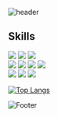 ![header](https://capsule-render.vercel.app/api?type=waving&color=9babde&fontColor=FFFFFF&text=Hey,%20I'm%20Ria!&height=200&fontSize=50&&fontAlignY=38)﻿

## Skills
<!-- Skills Icons : https://simpleicons.org/?q=javascript -->
![](https://img.shields.io/badge/C-A8B9CC?&style=for-the-badge&logo=C&logoColor=white)
![](https://img.shields.io/badge/Java-5382a1?&style=for-the-badge&logo=Java&logoColor=white)
![](https://img.shields.io/badge/Python-3776AB?&style=for-the-badge&logo=python&logoColor=white)<br>
![](https://img.shields.io/badge/HTML5-E34F26?&style=for-the-badge&logo=html5&logoColor=white)
![](https://img.shields.io/badge/CSS3-663399?&style=for-the-badge&logo=css&logoColor=white)
![](https://img.shields.io/badge/Bootstrap-7952B3?&style=for-the-badge&logo=bootstrap&logoColor=white)
![](https://img.shields.io/badge/JavaScript-F7DF1E?&style=for-the-badge&logo=javascript&logoColor=white)<br>
![](https://img.shields.io/badge/MySQL-4479A1?&style=for-the-badge&logo=mysql&logoColor=white)
![](https://img.shields.io/badge/Linux-FCC624?&style=for-the-badge&logo=linux&logoColor=white)
![](https://img.shields.io/badge/github-181717?&style=for-the-badge&logo=github&logoColor=white)

[![Top Langs](https://github-readme-stats.vercel.app/api/top-langs/?username=Kim-Ria&langs_count=10&layout=compact&theme=transparent)](https://github.com/Kim-Ria)

<!--
## GitHub Stats
![Ria's GitHub stats](https://github-readme-stats.vercel.app/api?username=Kim-Ria&show_icons=true&theme=transparent)
-->

<!--
## 
[![Solved.ac프로필](http://mazassumnida.wtf/api/v2/generate_badge?boj={handle})](https://solved.ac/{handle})
-->

![Footer](https://capsule-render.vercel.app/api?type=waving&color=9babde&height=150&section=footer)

<!--
**Kim-Ria/Kim-Ria** is a ✨ _special_ ✨ repository because its `README.md` (this file) appears on your GitHub profile.

Here are some ideas to get you started:

- 🔭 I’m currently working on ...
- 🌱 I’m currently learning ...
- 👯 I’m looking to collaborate on ...
- 🤔 I’m looking for help with ...
- 💬 Ask me about ...
- 📫 How to reach me: ...
- 😄 Pronouns: ...
- ⚡ Fun fact: ...
-->
